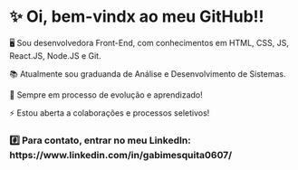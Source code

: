 <h1>✨ Oi, bem-vindx ao meu GitHub!!</h1> 



<p>🖥️ Sou desenvolvedora Front-End, com conhecimentos em HTML, CSS, JS, React.JS, Node.JS e Git.</p>

<p>📚 Atualmente sou graduanda de Análise e Desenvolvimento de Sistemas.</p>

<p>🌱 Sempre em processo de evolução e aprendizado!</p>

<p>⚡ Estou aberta a colaborações e processos seletivos!</p>





<h3>#️⃣ Para contato, entrar no meu LinkedIn: https://www.linkedin.com/in/gabimesquita0607/</h3>
